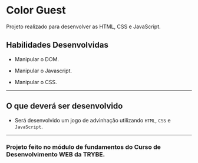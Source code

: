 
# Color Guest

Projeto realizado para desenvolver as HTML, CSS e JavaScript.

## Habilidades Desenvolvidas

- Manipular o DOM.

- Manipular o Javascript.

- Manipular o CSS.

---

## O que deverá ser desenvolvido

- Será desenvolvido um jogo de advinhação utilizando `HTML`, `CSS` e `JavaScript`.

---

### Projeto feito no módulo de fundamentos do Curso de Desenvolvimento WEB da TRYBE.